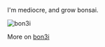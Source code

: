 I'm mediocre, and grow bonsai.

<img src="https://pixe.la/v1/users/ken1shirakura/graphs/bon3i.svg" alt="bon3i" />

More on [bon3i](https://scrapbox.io/bon3i/)

